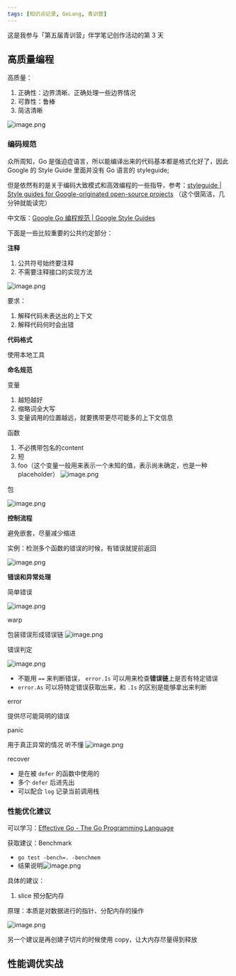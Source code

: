 ```yaml
---
tags: [知识点记录, GoLang, 青训营]
---
```




这是我参与「第五届青训营」伴学笔记创作活动的第 3 天


## 高质量编程

高质量：
1. 正确性：边界清晰、正确处理一些边界情况
2. 可靠性：鲁棒
3. 简洁清晰

![image.png](https://p6-juejin.byteimg.com/tos-cn-i-k3u1fbpfcp/22c31bd8515842a8902a26bf315c9834~tplv-k3u1fbpfcp-watermark.image?)

### 编码规范

众所周知，Go 是强迫症语言，所以能编译出来的代码基本都是格式化好了，因此 Google 的 Style Guide 里面并没有 Go 语言的 styleguide;

但是依然有的是关于编码大致模式和高效编程的一些指导，参考：[styleguide | Style guides for Google-originated open-source projects](https://google.github.io/styleguide/go/guide.html) （这个很简洁，几分钟就能读完）

中文版：[Google Go 编程规范 | Google Style Guides](https://gocn.github.io/styleguide/)



下面是一些比较重要的公共约定部分：

**注释**

1. 公共符号始终要注释
2. 不需要注释接口的实现方法


![image.png](https://p1-juejin.byteimg.com/tos-cn-i-k3u1fbpfcp/482f2519855343ba85f909f24031c260~tplv-k3u1fbpfcp-watermark.image?)

要求：
1. 解释代码未表达出的上下文
2. 解释代码何时会出错


**代码格式**

使用本地工具


**命名规范**

变量
1. 越短越好
2. 缩略词全大写
3. 变量调用的位置越远，就要携带更尽可能多的上下文信息

函数
1. 不必携带包名的content
2. 短
3. foo（这个变量一般用来表示一个未知的值，表示尚未确定，也是一种 placeholder） ![image.png](https://p6-juejin.byteimg.com/tos-cn-i-k3u1fbpfcp/dc1fb482216b44c9a04dd02881ae0e17~tplv-k3u1fbpfcp-watermark.image?)

包

![image.png](https://p3-juejin.byteimg.com/tos-cn-i-k3u1fbpfcp/95d0e5aa2ef844f382f9ab057ebd95c1~tplv-k3u1fbpfcp-watermark.image?)



**控制流程**

避免嵌套，尽量减少缩进

实例：检测多个函数的错误的时候，有错误就提前返回


![image.png](https://p6-juejin.byteimg.com/tos-cn-i-k3u1fbpfcp/468ee21d655e444bb6185541537919f9~tplv-k3u1fbpfcp-watermark.image?)

**错误和异常处理**

简单错误

![image.png](https://p9-juejin.byteimg.com/tos-cn-i-k3u1fbpfcp/fb15cb13166043ec95fa11f5db8d12aa~tplv-k3u1fbpfcp-watermark.image?)




warp

包装错误形成错误链
![image.png](https://p3-juejin.byteimg.com/tos-cn-i-k3u1fbpfcp/140d720b4ada406e92d7bf9246ac4630~tplv-k3u1fbpfcp-watermark.image?)



错误判定



![image.png](https://p6-juejin.byteimg.com/tos-cn-i-k3u1fbpfcp/4b3b54bb0c0d43be8e6f9bfb02242d1d~tplv-k3u1fbpfcp-watermark.image?)

- 不能用 `==` 来判断错误， `error.Is` 可以用来检查**错误链**上是否有特定错误
- `error.As` 可以将特定错误获取出来，和 `.Is` 的区别是能够拿出来判断


error

提供尽可能简明的错误

panic

用于真正异常的情况
听不懂
![image.png](https://p6-juejin.byteimg.com/tos-cn-i-k3u1fbpfcp/844f8d1ff14c445aa3c65a094f506fdd~tplv-k3u1fbpfcp-watermark.image?)

recover

- 是在被 `defer` 的函数中使用的
- 多个 `defer` 后进先出
- 可以配合 `log` 记录当前调用栈





### 性能优化建议

可以学习：[Effective Go - The Go Programming Language](https://go.dev/doc/effective_go)



获取建议：Benchmark

- `go test -bench=. -benchmem`
- 结果说明![image.png](https://p6-juejin.byteimg.com/tos-cn-i-k3u1fbpfcp/69f973cc10a8480c902957cb205b969d~tplv-k3u1fbpfcp-watermark.image?)

具体的建议：

1. slice 预分配内存

原理：本质是对数据进行的指针、分配内存的操作

![image.png](https://p6-juejin.byteimg.com/tos-cn-i-k3u1fbpfcp/463e2a3eb31e49f39d6b278255c3190c~tplv-k3u1fbpfcp-watermark.image?)

另一个建议是再创建子切片的时候使用 copy，让大内存尽量得到释放



## 性能调优实战